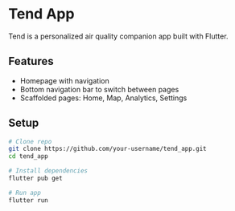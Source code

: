 # Tend App 

Tend is a personalized air quality companion app built with Flutter.

##  Features

- Homepage with navigation
- Bottom navigation bar to switch between pages
- Scaffolded pages: Home, Map, Analytics, Settings

##  Setup


```bash
# Clone repo
git clone https://github.com/your-username/tend_app.git
cd tend_app

# Install dependencies
flutter pub get

# Run app
flutter run
